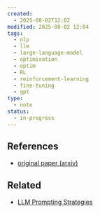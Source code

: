 ```yaml
---
created:
  - 2025-08-02T12:02
modified: 2025-08-02 12:04
tags:
  - nlp
  - llm
  - large-language-model
  - optimisation
  - optim
  - RL
  - reinforcement-learning
  - fine-tuning
  - gpt
type:
  - note
status:
  - in-progress
---
```


## References
* [original paper (arxiv)](https://arxiv.org/abs/2507.19457)
## Related
* [LLM Prompting Strategies](LLM%20Prompting%20Strategies.md)